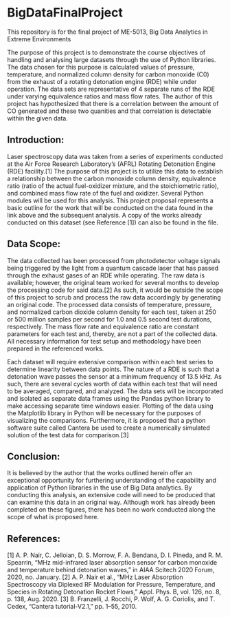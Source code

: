 # BigDataFinalProject
This repository is for the final project of ME-5013, Big Data Analytics in Extreme Environments

The purpose of this project is to demonstrate the course objectives of handling and analysing large datasets through the use of Python libraries. The data chosen for this purpose is calculated values of pressure, temperature, and normalized column density for carbon monoxide (C0) from the exhaust of a rotating detonation engine (RDE) while under operation.  The data sets are representative of 4 separate runs of the RDE under varying equivalence ratios and mass flow rates.  The author of this project has hypothesized that there is a correlation between the amount of CO generated and these two quanities and that correlation is detectable within the given data.

## **Introduction:**
Laser spectroscopy data was taken from a series of experiments conducted at the Air Force Research Laboratory’s (AFRL) Rotating Detonation Engine (RDE) facility.[1]  The purpose of this project is to utilize this data to establish a relationship between the carbon monoxide column density, equivalence ratio (ratio of the actual fuel-oxidizer mixture, and the stoichiometric ratio), and combined mass flow rate of the fuel and oxidizer.  Several Python modules will be used for this analysis.  This project proposal represents a basic outline for the work that will be conducted on the data found in the link above and the subsequent analysis.  A copy of the works already conducted on this dataset (see Reference [1]) can also be found in the file.
    
## **Data Scope:**
The data collected has been processed from photodetector voltage signals being triggered by the light from a quantum cascade laser that has passed through the exhaust gases of an RDE while operating.  The raw data is available; however, the original team worked for several months to develop the processing code for said data.[2]  As such, it would be outside the scope of this project to scrub and process the raw data accordingly by generating an original code.  The processed data consists of temperature, pressure, and normalized carbon dioxide column density for each test, taken at 250 or 500 million samples per second for 1.0 and 0.5 second test durations, respectively.  The mass flow rate and equivalence ratio are constant parameters for each test and, thereby, are not a part of the collected data.  All necessary information for test setup and methodology have been prepared in the referenced works.  
    
Each dataset will require extensive comparison within each test series to determine linearity between data points.  The nature of a RDE is such that a detonation wave passes the sensor at a minimum frequency of 13.5 kHz.  As such, there are several cycles worth of data within each test that will need to be averaged, compared, and analyzed.  The data sets will be incorporated and isolated as separate data frames using the Pandas python library to make accessing separate time windows easier.  Plotting of the data using the Matplotlib library in Python will be necessary for the purposes of visualizing the comparisons.  Furthermore, it is proposed that a python software suite called Cantera be used to create a numerically simulated solution of the test data for comparison.[3]  

## **Conclusion:**
It is believed by the author that the works outlined herein offer an exceptional opportunity for furthering understanding of the capability and application of Python libraries in the use of Big Data analytics.  By conducting this analysis, an extensive code will need to be produced that can examine this data in an original way.  Although work has already been completed on these figures, there has been no work conducted along the scope of what is proposed here.

## **References:**
[1]	A. P. Nair, C. Jelloian, D. S. Morrow, F. A. Bendana, D. I. Pineda, and R. M. Spearrin, “MHz mid-infrared laser absorption sensor for carbon monoxide and temperature behind detonation waves,” in AIAA Scitech 2020 Forum, 2020, no. January.
[2]	A. P. Nair et al., “MHz Laser Absorption Spectroscopy via Diplexed RF Modulation for Pressure, Temperature, and Species in Rotating Detonation Rocket Flows,” Appl. Phys. B, vol. 126, no. 8, p. 138, Aug. 2020.
[3]	B. Franzelli, J. Rocchi, P. Wolf, A. G. Coriolis, and T. Cedex, “Cantera tutorial-V2.1,” pp. 1–55, 2010.


